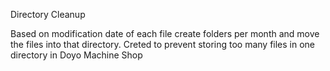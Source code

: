 Directory Cleanup

Based on modification date of each file create folders per month and move the files into that directory.
Creted to prevent storing too many files in one directory in Doyo Machine Shop

